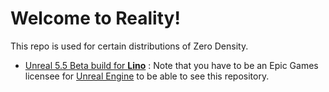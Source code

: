 # Welcome to Reality!

This repo is used for certain distributions of Zero Density.

* [Unreal 5.5 Beta build for **Lino**](https://github.com/zerodensity-dist/Lino) : Note that you have to be an Epic Games licensee for [Unreal Engine](https://github.com/EpicGames/UnrealEngine) to be able to see this repository.

<!--
**zerodensity-dist/zerodensity-dist** is a ✨ _special_ ✨ repository because its `README.md` (this file) appears on your GitHub profile.

Here are some ideas to get you started:

- 🔭 I’m currently working on ...
- 🌱 I’m currently learning ...
- 👯 I’m looking to collaborate on ...
- 🤔 I’m looking for help with ...
- 💬 Ask me about ...
- 📫 How to reach me: ...
- 😄 Pronouns: ...
- ⚡ Fun fact: ...
-->

